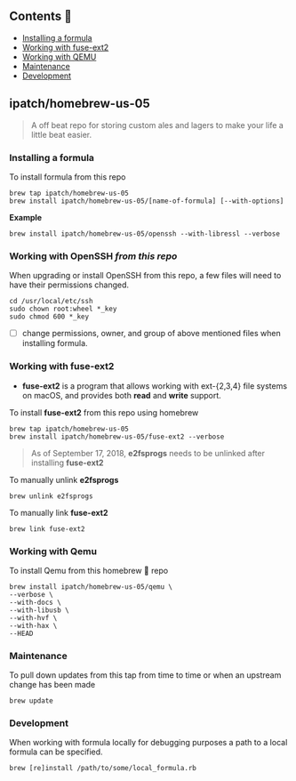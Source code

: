 <a href="contents"></a>

## Contents 📖
- [Installing a formula](#installing-a-formula)
- [Working with fuse-ext2](#working-with-fuse-ext2)
- [Working with QEMU](#working-with-qemu)
- [Maintenance](#maintenance)
- [Development](#development)

<a href="ipatch-homebrew-us-05"></a>

## ipatch/homebrew-us-05

> A off beat repo for storing custom ales and lagers to make your life a little beat easier.

<a href="installing-a-formula"></a>

### Installing a formula

To install formula from this repo

```shell
brew tap ipatch/homebrew-us-05
brew install ipatch/homebrew-us-05/[name-of-formula] [--with-options]
```

**Example**

```shell
brew install ipatch/homebrew-us-05/openssh --with-libressl --verbose
```

<a href="working-with-openssh"></a>

### Working with OpenSSH _from this repo_

When upgrading or install OpenSSH from this repo, a few files will need to have their permissions changed.

```shell
cd /usr/local/etc/ssh
sudo chown root:wheel *_key
sudo chmod 600 *_key
```

- [ ] change permissions, owner, and group of above mentioned files when installing formula.

<a href="working-with-fuse-ext2"></a>

### Working with fuse-ext2

- **fuse-ext2** is a program that allows working with ext-{2,3,4} file systems on macOS, and provides both **read** and **write** support.

To install **fuse-ext2** from this repo using homebrew

```shell
brew tap ipatch/homebrew-us-05
brew install ipatch/homebrew-us-05/fuse-ext2 --verbose
```

> As of September 17, 2018, **e2fsprogs** needs to be unlinked after installing **fuse-ext2**

To manually unlink **e2fsprogs**

```shell
brew unlink e2fsprogs
```

To manually link **fuse-ext2**

```shell
brew link fuse-ext2
```

<a href="working-with-qemu"></a>

### Working with Qemu

To install Qemu from this homebrew 🍺 repo

```shell
brew install ipatch/homebrew-us-05/qemu \
--verbose \
--with-docs \ 
--with-libusb \
--with-hvf \
--with-hax \ 
--HEAD
```

<a href="maintenance"></a>

### Maintenance
To pull down updates from this tap from time to time or when an upstream change has been made

```shell
brew update
```

<a href="development"></a>

### Development

When working with formula locally for debugging purposes a path to a local formula can be specified.

```shell
brew [re]install /path/to/some/local_formula.rb
```
